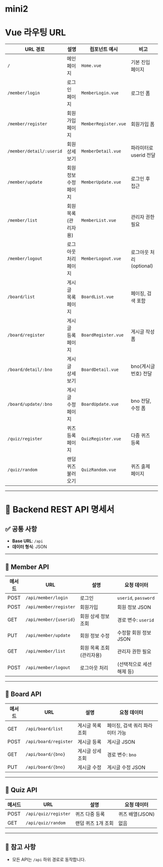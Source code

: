 # mini2

# Vue 라우팅 URL

| URL 경로            | 설명                  | 컴포넌트 예시           | 비고                      |
|---------------------|-----------------------|------------------------|---------------------------|
| `/`                 | 메인 페이지            | `Home.vue`             | 기본 진입 페이지            |
| `/member/login`      | 로그인 페이지          | `MemberLogin.vue`      | 로그인 폼                  |
| `/member/register`   | 회원가입 페이지        | `MemberRegister.vue`   | 회원가입 폼                |
| `/member/detail/:userid` | 회원 상세보기        | `MemberDetail.vue`     | 파라미터로 userid 전달     |
| `/member/update`     | 회원 정보 수정 페이지  | `MemberUpdate.vue`     | 로그인 후 접근              |
| `/member/list`       | 회원 목록 (관리자용)   | `MemberList.vue`       | 관리자 권한 필요            |
| `/member/logout`     | 로그아웃 처리 페이지   | `MemberLogout.vue`     | 로그아웃 처리 (optional)   |
| `/board/list`        | 게시글 목록 페이지     | `BoardList.vue`        | 페이징, 검색 포함           |
| `/board/register`    | 게시글 등록 페이지     | `BoardRegister.vue`    | 게시글 작성 폼              |
| `/board/detail/:bno` | 게시글 상세보기        | `BoardDetail.vue`      | bno(게시글 번호) 전달      |
| `/board/update/:bno` | 게시글 수정 페이지     | `BoardUpdate.vue`      | bno 전달, 수정 폼           |
| `/quiz/register`     | 퀴즈 등록 페이지       | `QuizRegister.vue`     | 다중 퀴즈 등록              |
| `/quiz/random`       | 랜덤 퀴즈 불러오기     | `QuizRandom.vue`       | 퀴즈 출제 페이지            |

---

# 📘 Backend REST API 명세서

## ✅ 공통 사항
- **Base URL**: `/api`
- **데이터 형식**: JSON

---

## 👤 Member API

| 메서드 | URL                             | 설명                  | 요청 데이터                |
|--------|----------------------------------|-----------------------|----------------------------|
| POST   | `/api/member/login`             | 로그인                | `userid`, `password`       |
| POST   | `/api/member/register`          | 회원가입              | 회원 정보 JSON             |
| GET    | `/api/member/{userid}`          | 회원 상세 정보 조회   | 경로 변수: `userid`        |
| PUT    | `/api/member/update`            | 회원 정보 수정        | 수정할 회원 정보 JSON      |
| GET    | `/api/member/list`              | 회원 목록 조회 (관리자용) | 관리자 권한 필요      |
| POST   | `/api/member/logout`            | 로그아웃 처리         | (선택적으로 세션 해제 등)  |

---

## 📝 Board API

| 메서드 | URL                             | 설명                  | 요청 데이터                    |
|--------|----------------------------------|-----------------------|--------------------------------|
| GET    | `/api/board/list`               | 게시글 목록 조회      | 페이징, 검색 쿼리 파라미터 가능 |
| POST   | `/api/board/register`           | 게시글 등록           | 게시글 JSON                    |
| GET    | `/api/board/{bno}`              | 게시글 상세 조회      | 경로 변수: `bno`               |
| PUT    | `/api/board/{bno}`              | 게시글 수정           | 게시글 수정 JSON               |

---

## 🎯 Quiz API

| 메서드 | URL                             | 설명                  | 요청 데이터          |
|--------|----------------------------------|-----------------------|----------------------|
| POST   | `/api/quiz/register`            | 퀴즈 다중 등록        | 퀴즈 배열(JSON)      |
| GET    | `/api/quiz/random`              | 랜덤 퀴즈 1개 조회    | 없음                 |

---

## 📎 참고 사항
- 모든 API는 `/api` 하위 경로로 동작합니다.

